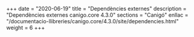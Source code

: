 +++
date        = "2020-06-19"
title       = "Dependències externes"
description = "Dependències externes canigo.core 4.3.0"
sections    = "Canigó"
enllac		= "/documentacio-llibreries/canigo.core/4.3.0/site/dependencies.html"
weight		= 6
+++
